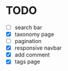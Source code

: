 # TODO

- [ ] search bar
- [x] taxonomy page
- [ ] pagination
- [x] responsive navbar
- [x] add comment
- [x] tags page